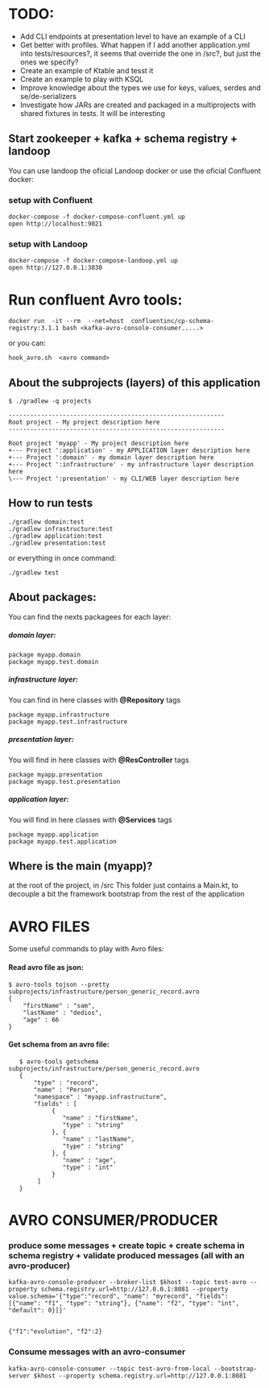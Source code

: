 # TODO:
- Add CLI endpoints at presentation level to have an example of a CLI
- Get better with profiles. What happen if I add another application.yml into tests/resources?, it seems that override the one in /src?, but just the ones we specify?
- Create an example of Ktable and tesst it
- Create an example to play with KSQL
- Improve knowledge about the types we use for keys, values, serdes and se/de-serializers
- Investigate how JARs are created and packaged in a multiprojects with shared fixtures in tests. It will be interesting


## Start zookeeper + kafka + schema registry + landoop

You can use landoop the oficial Landoop docker or use the oficial Confluent docker:
### setup with Confluent
```
docker-compose -f docker-compose-confluent.yml up
open http://localhost:9021
```

### setup with Landoop
```
docker-compose -f docker-compose-landoop.yml up
open http://127.0.0.1:3030
```

# Run confluent Avro tools:

```
docker run  -it --rm  --net=host  confluentinc/cp-schema-registry:3.1.1 bash <kafka-avro-console-consumer.....>
```

or you can:

```
hook_avro.sh  <avro command>
```

## About the subprojects (layers) of this application
```
$ ./gradlew -q projects

------------------------------------------------------------
Root project - My project description here
------------------------------------------------------------

Root project 'myapp' - My project description here
+--- Project ':application' - my APPLICATION layer description here
+--- Project ':domain' - my domain layer description here
+--- Project ':infrastructure' - my infrastructure layer description here
\--- Project ':presentation' - my CLI/WEB layer description here
```

## How to run tests

```
./gradlew domain:test
./gradlew infrastructure:test
./gradlew application:test
./gradlew presentation:test
```

or everything in once command:
```
./gradlew test
```

## About packages:
You can find the nexts packagees for each layer:

##### domain layer:
```
package myapp.domain
package myapp.test.domain
```

##### infrastructure layer: 
You can find in here classes with **@Repository** tags
```
package myapp.infrastructure
package myapp.test.infrastructure
```

##### presentation layer: 
You will find in here classes with **@ResController** tags
```
package myapp.presentation
package myapp.test.presentation
```

##### application layer: 
You will find in here classes with **@Services** tags
```
package myapp.application
package myapp.test.application
```

## Where is the main (myapp)?
at the root of the project, in /src
This folder just contains a Main.kt, to decouple a bit the framework bootstrap from the rest of the application

# AVRO FILES
Some useful commands to play with Avro files:

#### Read avro file as json:
```
$ avro-tools tojson --pretty subprojects/infrastructure/person_generic_record.avro
{
    "firstName" : "sam",
    "lastName" : "dedios",
    "age" : 66
}
```

#### Get schema from an avro file:
```
   $ avro-tools getschema subprojects/infrastructure/person_generic_record.avro
   {
       "type" : "record",
       "name" : "Person",
       "namespace" : "myapp.infrastructure",
       "fields" : [ 
            {
               "name" : "firstName",
               "type" : "string"
            }, {
               "name" : "lastName",
               "type" : "string"
            }, {
               "name" : "age",
               "type" : "int"
            } 
        ]
   }
```
# AVRO CONSUMER/PRODUCER
### produce some messages + create topic + create schema in schema registry + validate produced messages (all with an avro-producer)
```
kafka-avro-console-producer --broker-list $khost --topic test-avro --property schema.registry.url=http://127.0.0.1:8081 --property value.schema='{"type":"record", "name": "myrecord", "fields": [{"name": "f1", "type": "string"}, {"name": "f2", "type": "int", "default": 0}]}'


{"f1":"evolution", "f2":2}
```

### Consume messages with an avro-consumer
```
kafka-avro-console-consumer --topic test-avro-from-local --bootstrap-server $khost --property schema.registry.url=http://127.0.0.1:8081
```
